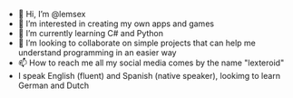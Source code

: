 - 👋 Hi, I’m @lemsex
- 👀 I’m interested in creating my own apps and games
- 🌱 I’m currently learning C# and Python
- 💞️ I’m looking to collaborate on simple projects that can help me understand programming in an easier way
- 📫 How to reach me all my social media comes by the name "lexteroid"
- I speak English (fluent) and Spanish (native speaker), lookimg to learn German and Dutch

<!---
lemsex/lemsex is a ✨ special ✨ repository because its `README.md` (this file) appears on your GitHub profile.
You can click the Preview link to take a look at your changes.
--->
